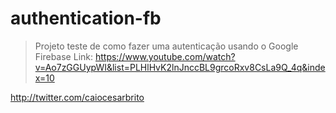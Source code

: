 # authentication-fb
> Projeto teste de como fazer uma autenticação usando o Google Firebase        Link: https://www.youtube.com/watch?v=Ao7zGGUypWI&list=PLHlHvK2lnJnccBL9grcoRxv8CsLa9Q_4q&index=10

http://twitter.com/caiocesarbrito
